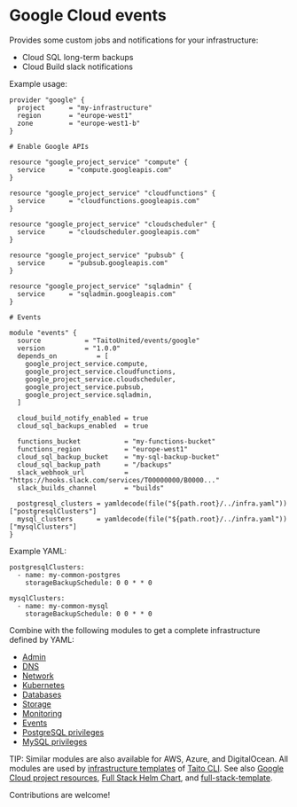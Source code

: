 # Google Cloud events

Provides some custom jobs and notifications for your infrastructure:

- Cloud SQL long-term backups
- Cloud Build slack notifications

Example usage:

```
provider "google" {
  project      = "my-infrastructure"
  region       = "europe-west1"
  zone         = "europe-west1-b"
}

# Enable Google APIs

resource "google_project_service" "compute" {
  service      = "compute.googleapis.com"
}

resource "google_project_service" "cloudfunctions" {
  service      = "cloudfunctions.googleapis.com"
}

resource "google_project_service" "cloudscheduler" {
  service      = "cloudscheduler.googleapis.com"
}

resource "google_project_service" "pubsub" {
  service      = "pubsub.googleapis.com"
}

resource "google_project_service" "sqladmin" {
  service      = "sqladmin.googleapis.com"
}

# Events

module "events" {
  source           = "TaitoUnited/events/google"
  version          = "1.0.0"
  depends_on          = [
    google_project_service.compute,
    google_project_service.cloudfunctions,
    google_project_service.cloudscheduler,
    google_project_service.pubsub,
    google_project_service.sqladmin,
  ]

  cloud_build_notify_enabled = true
  cloud_sql_backups_enabled  = true

  functions_bucket           = "my-functions-bucket"
  functions_region           = "europe-west1"
  cloud_sql_backup_bucket    = "my-sql-backup-bucket"
  cloud_sql_backup_path      = "/backups"
  slack_webhook_url          = "https://hooks.slack.com/services/T00000000/B0000..."
  slack_builds_channel       = "builds"

  postgresql_clusters = yamldecode(file("${path.root}/../infra.yaml"))["postgresqlClusters"]
  mysql_clusters      = yamldecode(file("${path.root}/../infra.yaml"))["mysqlClusters"]
}
```

Example YAML:

```
postgresqlClusters:
  - name: my-common-postgres
    storageBackupSchedule: 0 0 * * 0

mysqlClusters:
  - name: my-common-mysql
    storageBackupSchedule: 0 0 * * 0
```

Combine with the following modules to get a complete infrastructure defined by YAML:

- [Admin](https://registry.terraform.io/modules/TaitoUnited/admin/google)
- [DNS](https://registry.terraform.io/modules/TaitoUnited/dns/google)
- [Network](https://registry.terraform.io/modules/TaitoUnited/network/google)
- [Kubernetes](https://registry.terraform.io/modules/TaitoUnited/kubernetes/google)
- [Databases](https://registry.terraform.io/modules/TaitoUnited/databases/google)
- [Storage](https://registry.terraform.io/modules/TaitoUnited/storage/google)
- [Monitoring](https://registry.terraform.io/modules/TaitoUnited/monitoring/google)
- [Events](https://registry.terraform.io/modules/TaitoUnited/events/google)
- [PostgreSQL privileges](https://registry.terraform.io/modules/TaitoUnited/privileges/postgresql)
- [MySQL privileges](https://registry.terraform.io/modules/TaitoUnited/privileges/mysql)

TIP: Similar modules are also available for AWS, Azure, and DigitalOcean. All modules are used by [infrastructure templates](https://taitounited.github.io/taito-cli/templates#infrastructure-templates) of [Taito CLI](https://taitounited.github.io/taito-cli/). See also [Google Cloud project resources](https://registry.terraform.io/modules/TaitoUnited/project-resources/google), [Full Stack Helm Chart](https://github.com/TaitoUnited/taito-charts/blob/master/full-stack), and [full-stack-template](https://github.com/TaitoUnited/full-stack-template).

Contributions are welcome!
